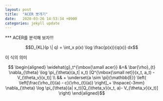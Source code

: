 ```yaml
---
layout: post
title:  "ACER 뽀개기"
date:   2020-03-26 14:53:34 +0900
categories: jekyll update
---
```

*** ACER를 분석해 보자!!!

$$D_{KL}(p \| q) = \int_x p(x) \log \frac{p(x)}{q(x)} dx$$

이 식의 의미

$$
\begin{aligned} 
\widehat{g}_t^{\mbox{\small acer}}  &=& \bar{\rho}_{t}  \nabla_{\theta} \log \pi_{\theta}(a_t| x_t) [Q^{\mbox{\small ret}}(x_t, a_t) - V_{\theta_v}(x_t)]  \\
 && + \underset{a \sim \pi}{\mathbb{E}} \left( \left[\frac{\rho_{t}(a) - c}{\rho_{t}(a)} \right]_+ \hspace{-3mm}
\nabla_{\theta}  \log \pi_{\theta}(a| x_t)[Q_{\theta_v}(x_t, a)- V_{\theta_v}(x_t)] \right)
\end{aligned}$$